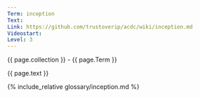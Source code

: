 ```yaml
---
Term: inception
Text: 
Link: https://github.com/trustoverip/acdc/wiki/inception.md
Videostart: 
Level: 3
---
```


{{ page.collection }} - {{ page.Term }}

   {{ page.text }}

{% include_relative glossary/inception.md %}
